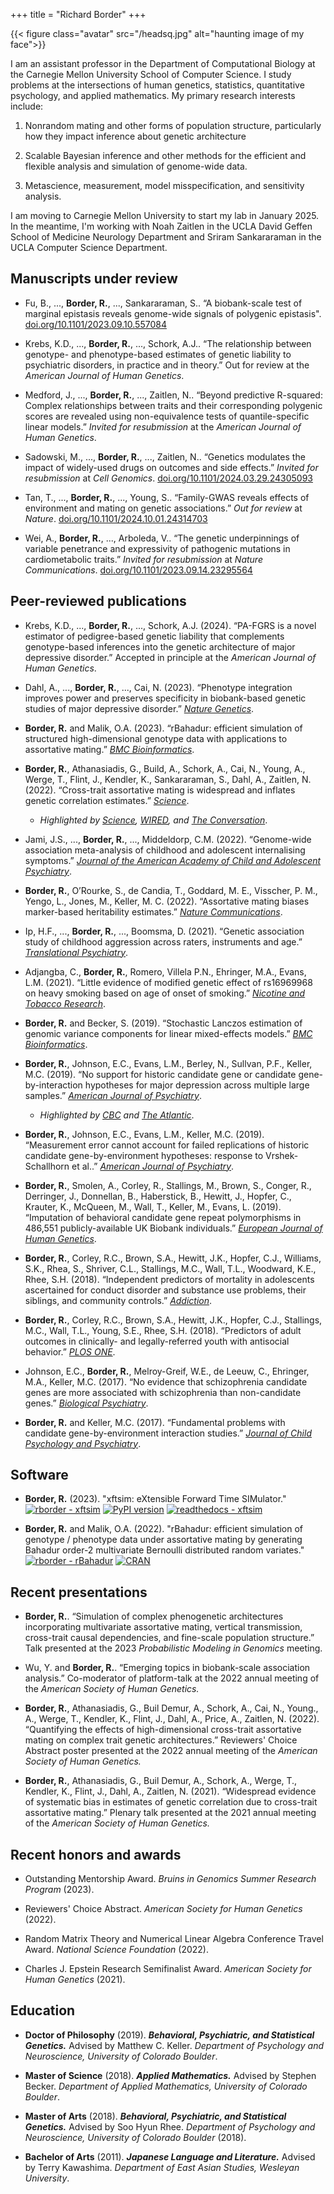 +++
title = "Richard Border"
+++

{{< figure class="avatar" src="/headsq.jpg" alt="haunting image of my face">}}

I am an assistant professor in the Department of Computational Biology at the Carnegie Mellon University School of Computer Science. I study problems at the intersections of human genetics, statistics, quantitative psychology, and applied mathematics. My primary research interests include:

1. Nonrandom mating and other forms of population structure, particularly how they impact inference about genetic architecture

2. Scalable Bayesian inference and other methods for the efficient and flexible analysis and simulation of genome-wide data.

3. Metascience, measurement, model misspecification, and sensitivity analysis. 

I am moving to Carnegie Mellon University to start my lab in January 2025. In the meantime, I'm working with Noah Zaitlen in the UCLA David Geffen School of Medicine Neurology Department and Sriram Sankararaman in the UCLA Computer Science Department.

## Manuscripts under review
* Fu, B., ..., **Border, R.**, ..., Sankararaman, S.. “A biobank-scale test of marginal epistasis reveals genome-wide signals of polygenic epistasis". [doi.org/10.1101/2023.09.10.557084](https://doi.org/110.1101/2023.09.10.557084)

* Krebs, K.D., ..., **Border, R.**, ..., Schork, A.J.. “The relationship between genotype- and phenotype-based estimates of genetic liability to psychiatric disorders, in practice and in theory.” Out for review at the *American Journal of Human Genetics*.

* Medford, J., ..., **Border, R.**, ..., Zaitlen, N.. “Beyond predictive R-squared: Complex relationships between traits and their corresponding polygenic scores are revealed using non-equivalence tests of quantile-specific linear models.” *Invited for resubmission* at the *American Journal of Human Genetics*.

* Sadowski, M., ..., **Border, R.**, ..., Zaitlen, N.. “Genetics modulates the impact of widely-used drugs on outcomes and side effects.” *Invited for resubmission* at *Cell Genomics*. [doi.org/10.1101/2024.03.29.24305093](https://doi.org/10.1101/2024.03.29.24305093)

* Tan, T., ..., **Border, R.**, ..., Young, S.. “Family-GWAS reveals effects of environment and mating on genetic associations.” *Out for review* at *Nature*. [doi.org/10.1101/2024.10.01.24314703](https://doi.org/10.1101/2024.10.01.24314703)

* Wei, A., **Border, R.**, ..., Arboleda, V.. “The genetic underpinnings of variable penetrance and expressivity of pathogenic mutations in cardiometabolic traits.” *Invited for resubmission* at *Nature Communications*. [doi.org/10.1101/2023.09.14.23295564](https://doi.org/10.1101/2023.09.14.23295564)

## Peer-reviewed publications
* Krebs, K.D., ..., **Border, R.**, ..., Schork, A.J. (2024). “PA-FGRS is a novel estimator of pedigree-based genetic liability that complements genotype-based inferences into the genetic architecture of major depressive disorder.” Accepted in principle at the *American Journal of Human Genetics*.

* Dahl, A., ..., **Border, R.**, ..., Cai, N. (2023). “Phenotype integration improves power and preserves specificity in biobank-based genetic studies of major depressive disorder.” [*Nature Genetics*](https://doi.org/10.1038/s41588-023-01559-9).
 <!-- [<i class="fa-regular fa-file-lines"></i>](/reprints/border_et_al_AJP_2019.pdf)  *In press* at *Nature Genetics*. Preprint available from [*bioRꭓiv*](https://doi.org/10.1101/2022.08.15.503980).<i class="fa-brands fa-r-project"></i> -->

* **Border, R.** and Malik, O.A. (2023). “rBahadur: efficient simulation of structured high-dimensional genotype data with applications to assortative mating.” [*BMC Bioinformatics*](https://doi.org/10.1186/s12859-023-05442-6).

* **Border, R.**, Athanasiadis, G., Build, A., Schork, A., Cai, N., Young, A., Werge, T., Flint, J., Kendler, K., Sankararaman, S., Dahl, A., Zaitlen, N. (2022). “Cross-trait assortative mating is widespread and inflates genetic correlation estimates.” [*Science*](https://doi.org/10.1126/science.abo2059). 
  - *Highlighted by [Science](https://doi.org/10.1126/science.ade8002), [WIRED](https://www.wired.com/story/theres-a-new-explanation-for-genetic-trait-pairs-your-parents), and [The Conversation](https://theconversation.com/people-dont-mate-randomly-but-the-flawed-assumption-that-they-do-is-an-essential-part-of-many-studies-linking-genes-to-diseases-and-traits-194793)*.

* Jami, J.S., ..., **Border, R.**, ..., Middeldorp, C.M. (2022). “Genome-wide association meta-analysis of childhood and adolescent internalising symptoms.” [*Journal of the American Academy of Child and Adolescent Psychiatry*](https://doi.org/10.1016/j.jaac.2021.11.035).

* **Border, R.**, O’Rourke, S., de Candia, T., Goddard, M. E., Visscher, P. M., Yengo, L., Jones, M., Keller, M. C. (2022). “Assortative mating biases marker-based heritability estimates.” [*Nature Communications*](https://doi.org/10.1038/s41467-022-28294-9).

* Ip, H.F., ..., **Border, R.**, ..., Boomsma, D. (2021). “Genetic association study of childhood aggression across raters, instruments and age.” [*Translational Psychiatry*](https://doi.org/10.1038/s41398-021-01480-x).

* Adjangba, C., **Border, R.**, Romero, Villela P.N., Ehringer, M.A., Evans, L.M. (2021). “Little evidence of modified genetic effect of rs16969968 on heavy smoking based on age of onset of smoking.” [*Nicotine and Tobacco Research*](https://doi.org/10.1093/ntr/ntaa229).

* **Border, R.** and Becker, S. (2019). “Stochastic Lanczos estimation of genomic variance components for linear mixed-effects models.” [*BMC Bioinformatics*](https://doi.org/10.1186/s12859-019-2978-z).

* **Border, R.**, Johnson, E.C., Evans, L.M., Berley, N., Sullvan, P.F., Keller, M.C. (2019). “No support for historic candidate gene or candidate gene-by-interaction hypotheses for major depression across multiple large samples.” [*American Journal of Psychiatry*](https://doi.org/10.1176/appi.ajp.2018.18070881). 
  - *Highlighted by [CBC](http://cbc.ca/radio/quirks/june-8-2019-a-diet-of-microplastic-canada-s-northern-limits-elephants-smell-numbers-and-more-1.5165286/depressing-conclusion-as-new-study-reverses-25-years-of-research-1.5165306) and [The Atlantic](https://www.theatlantic.com/science/archive/2019/05/waste-1000-studies/589684/)*.

* **Border, R.**, Johnson, E.C., Evans, L.M., Keller, M.C. (2019). “Measurement error cannot account for failed replications of historic candidate gene-by-environment hypotheses: response to Vrshek-Schallhorn et al..” [*American Journal of Psychiatry*](https://doi.org/10.1176/appi.ajp.2019.19040374r).

* **Border, R.**, Smolen, A., Corley, R., Stallings, M., Brown, S., Conger, R., Derringer, J., Donnellan, B., Haberstick, B., Hewitt, J., Hopfer, C., Krauter, K., McQueen, M., Wall, T., Keller, M., Evans, L. (2019). “Imputation of behavioral candidate gene repeat polymorphisms in 486,551 publicly-available UK Biobank individuals.” [*European Journal of Human Genetics*](https://doi.org/10.1038/s41431-019-0349-x).

* **Border, R.**, Corley, R.C., Brown, S.A., Hewitt, J.K., Hopfer, C.J., Williams, S.K., Rhea, S., Shriver, C.L., Stallings, M.C., Wall, T.L., Woodward, K.E., Rhee, S.H. (2018). “Independent predictors of mortality in adolescents ascertained for conduct disorder and substance use problems, their siblings, and community controls.” [*Addiction*](https://doi.org/10.1111/add.14366).

* **Border, R.**, Corley, R.C., Brown, S.A., Hewitt, J.K., Hopfer, C.J., Stallings, M.C., Wall, T.L., Young, S.E., Rhee, S.H. (2018). “Predictors of adult outcomes in clinically- and legally-referred youth with antisocial behavior.” [*PLOS ONE*](https://doi.org/10.1371/journal.pone.0206442).

* Johnson, E.C., **Border, R.**, Melroy-Greif, W.E., de Leeuw, C., Ehringer, M.A., Keller, M.C. (2017). “No evidence that schizophrenia candidate genes are more associated with schizophrenia than non-candidate genes.” [*Biological Psychiatry*](http://dx.doi.org/10.1016/j.biopsych.2017.06.033).

* **Border, R.** and Keller, M.C. (2017). “Fundamental problems with candidate gene-by-environment interaction studies.” [*Journal of Child Psychology and Psychiatry*](http://dx.doi.org/10.1111/jcpp.12669).
<!-- <small>[<i class="fa-regular fa-file-lines"></i>](/reprints/border_et_al_AJP_2019.pdf)</small> -->
## Software


* **Border, R.** (2023). "xftsim: eXtensible Forward Time SIMulator."  [![rborder - xftsim](./rborder-xftsim-2ea44f.svg)](https://github.com/rborder/xftsim) [![PyPI version](https://badge.fury.io/py/xftsim.svg)](https://badge.fury.io/py/xftsim) [![readthedocs - xftsim](./readthedocs-xftsim-8CA1AF.svg)](https://xftsim.readthedocs.io)
   

* **Border, R.** and Malik, O.A. (2022). "rBahadur: efficient simulation of genotype / phenotype data under assortative mating by generating Bahadur order-2 multivariate Bernoulli distributed random variates." 
 [![rborder - rBahadur](./rborder-rBahadur-2ea44f.svg)](https://github.com/rborder/rBahadur) [![CRAN](https://www.r-pkg.org/badges/version/rBahadur)](https://cran.r-project.org/package=rBahadur) 


## Recent presentations

* **Border, R.**. “Simulation of complex phenogenetic architectures incorporating multivariate assortative mating, vertical transmission, cross-trait causal dependencies, and fine-scale population structure.” Talk presented at the 2023 *Probabilistic Modeling in Genomics* meeting.

* Wu, Y. and **Border, R.**. “Emerging topics in biobank-scale association analysis.” Co-moderator of platform-talk at the 2022 annual meeting of the *American Society of Human Genetics.*

* **Border, R.**, Athanasiadis, G., Buil Demur, A., Schork, A., Cai, N., Young., A., Werge, T., Kendler, K., Flint, J., Dahl, A., Price, A., Zaitlen, N. (2022). “Quantifying the effects of high-dimensional cross-trait assortative mating on complex trait genetic architectures.” Reviewers' Choice Abstract poster presented at the 2022 annual meeting of the *American Society of Human Genetics.*

* **Border, R.**, Athanasiadis, G., Buil Demur, A., Schork, A., Werge, T., Kendler, K., Flint, J., Dahl, A., Zaitlen, N. (2021). “Widespread evidence of systematic bias in estimates of genetic correlation due to cross-trait assortative mating.” Plenary talk presented at the 2021 annual meeting of the *American Society of Human Genetics.*


## Recent honors and awards

* Outstanding Mentorship Award. *Bruins in Genomics Summer Research Program* (2023).

* Reviewers' Choice Abstract. *American Society for Human Genetics* (2022).

* Random Matrix Theory and Numerical Linear Algebra Conference Travel Award. *National Science Foundation* (2022).

* Charles J. Epstein Research Semifinalist Award. *American Society for Human Genetics* (2021).


## Education
* **Doctor of Philosophy** (2019). ***Behavioral, Psychiatric, and Statistical Genetics.***
 Advised by Matthew C. Keller. *Department of Psychology and Neuroscience, University of Colorado Boulder*.

* **Master of Science** (2018). ***Applied Mathematics.*** Advised by Stephen Becker. *Department of Applied Mathematics, University of Colorado Boulder*.
* **Master of Arts** (2018). ***Behavioral, Psychiatric, and Statistical Genetics.*** Advised by Soo Hyun Rhee. *Department of Psychology and Neuroscience, University of Colorado Boulder* (2018).

* **Bachelor of Arts** (2011). ***Japanese Language and Literature.***
Advised by Terry Kawashima. *Department of East Asian Studies, Wesleyan University*.

